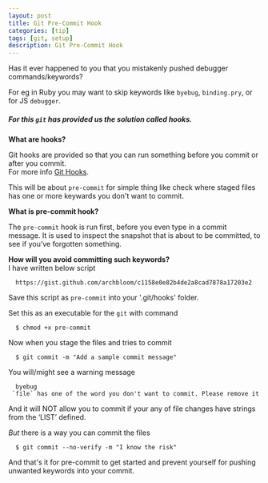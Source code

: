 ```yaml
---
layout: post
title: Git Pre-Commit Hook
categories: [tip]
tags: [git, setup]
description: Git Pre-Commit Hook
---
```


Has it ever happened to you that you mistakenly pushed debugger commands/keywords?

For eg in Ruby you may want to skip keywords like `byebug`, `binding.pry`, or for JS `debugger`.

##### For this `git` has provided us the solution called _hooks_.

**What are hooks?**

Git hooks are provided so that you can run something before you commit or after you commit.  
For more info [Git Hooks](https://git-scm.com/book/en/v2/Customizing-Git-Git-Hooks).

This will be about `pre-commit` for simple thing like check where staged files has one or more keywards you don't want to commit.

**What is pre-commit hook?**

The `pre-commit` hook is run first, before you even type in a commit message. It is used to inspect the snapshot that is about to be committed, to see if you’ve forgotten something.

**How will you avoid committing such keywords?**  
I have written below script

```
  https://gist.github.com/archbloom/c1158e0e82b4de2a8cad7878a17203e2
```

Save this script as `pre-commit` into your '.git/hooks' folder.

Set this as an executable for the `git` with command

```shell
  $ chmod +x pre-commit
```

Now when you stage the files and tries to commit

```shell
  $ git commit -m "Add a sample commit message"
```

You will/might see a warning message

```
  byebug
 `file` has one of the word you don't want to commit. Please remove it
```

And it will NOT allow you to commit if your any of file changes have strings from the ‘LIST’ defined.

_But_ there is a way you can commit the files

```shell
  $ git commit --no-verify -m "I know the risk"
```

And that's it for pre-commit to get started and prevent yourself for pushing unwanted keywords into your commit.
